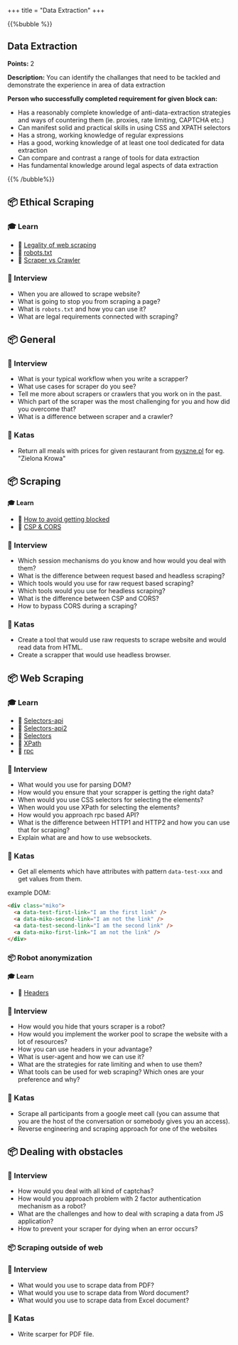 +++
title = "Data Extraction"
+++

{{%bubble %}}

## Data Extraction

**Points:** 2 

**Description:** You can identify the challanges that need to be tackled and demonstrate the experience in area of data extraction

**Person who successfully completed requirement for given block can:** 

- Has a reasonably complete knowledge of anti-data-extraction strategies and ways of countering them (ie. proxies, rate limiting, CAPTCHA etc.)
- Can manifest solid and practical skills in using CSS and XPATH selectors
- Has a strong, working knowledge of regular expressions
- Has a good, working knowledge of at least one tool dedicated for data extraction
- Can compare and contrast a range of tools for data extraction
- Has fundamental knowledge around legal aspects of data extraction

{{% /bubble%}}

## **📦  Ethical Scraping**

### **🎓 Learn**

- 📗 [Legality of web scraping](https://www.notion.so/Data-extraction-429ef8d37b424ff487bd85c82f2aaa26#00a5c9eee95d4f5085b9c9ea82361c44)
- 📗 [robots.txt](https://yoast.com/ultimate-guide-robots-txt/)
- 📗 [Scraper vs Crawler](https://www.notion.so/Data-extraction-ae90cdccff9a43faa4fbf70c76a60e43#3cbc243de69b47af823141cf97bf7937)

### **🎤 Interview**

- When you are allowed to scrape website?
- What is going to stop you from scraping a page?
- What is `robots.txt` and how you can use it?
- What are legal requirements connected with scraping?

## **📦  General**

### **🎤 Interview**

- What is your typical workflow when you write a scrapper?
- What use cases for scraper do you see?
- Tell me more about scrapers or crawlers that you work on in the past.
- Which part of the scraper was the most challenging for you and how did you overcome that?
- What is a difference between scraper and a crawler?

### **📝 Katas**

- Return all meals with prices for given restaurant from [pyszne.pl](http://pyszne.pl) for eg. "Zielona Krowa"

## **📦 Scraping**

**🎓 Learn**

- 📗 [How to avoid getting blocked](https://www.scrapingbee.com/blog/web-scraping-without-getting-blocked/)
- 📗 [CSP & CORS](http://peterforgacs.github.io/2019/02/06/CSP-and-CORS/)

### **🎤 Interview**

- Which session mechanisms do you know and how would you deal with them?
- What is the difference between request based and headless scraping?
- Which tools would you use for raw request based scraping?
- Which tools would you use for headless scraping?
- What is the difference between CSP and CORS?
- How to bypass CORS during a scraping?

### **📝 Katas**

- Create a tool that would use raw requests to scrape website and would read data from HTML.
- Create a scrapper that would use headless browser.

## **📦  Web Scraping**

### **🎓 Learn**

- 📗 [Selectors-api](https://www.w3.org/TR/selectors-api2/)
- 📗 [Selectors-api2](https://www.w3.org/TR/selectors-api2/)
- 📗 [Selectors](https://drafts.csswg.org/selectors-4/#complex)
- 📗 [XPath](https://www.scrapingbee.com/blog/practical-xpath-for-web-scraping/)
- 📗 [rpc](https://www.smashingmagazine.com/2016/09/understanding-rest-and-rpc-for-http-apis/)

### **🎤  Interview**

- What would you use for parsing DOM?
- How would you ensure that your scrapper is getting the right data?
- When would you use CSS selectors for selecting the elements?
- When would you use XPath for selecting the elements?
- How would you approach rpc based API?
- What is the difference between HTTP1 and HTTP2 and how you can use that for scraping?
- Explain what are and how to use websockets.

### **📝  Katas**

- Get all elements which have attributes with pattern `data-test-xxx` and get values from them.

example DOM: 

```html
<div class="miko">
  <a data-test-first-link="I am the first link" />
  <a data-miko-second-link="I am not the link" />
  <a data-test-second-link="I am the second link" />
  <a data-miko-first-link="I am not the link" />
</div>
```

### **📦 Robot anonymization**

**🎓 Learn**
- 📗  [Headers](https://developer.mozilla.org/en-US/docs/Web/HTTP/Headers)

### **🎤  Interview**

- How would you hide that yours scraper is a robot?
- How would you implement the worker pool to scrape the website with a lot of resources?
- How you can use headers in your advantage?
- What is user-agent and how we can use it?
- What are the strategies for rate limiting and when to use them?
- What tools can be used for web scraping? Which ones are your preference and why?

### **📝 Katas**

- Scrape all participants from a google meet call (you can assume that you are the host of the conversation or somebody gives you an access).
- Reverse engineering and scraping approach for one of the websites

## **📦  Dealing with obstacles**

### **🎤  Interview**

- How would you deal with all kind of captchas?
- How would you approach problem with 2 factor authentication mechanism as a robot?
- What are the challenges and how to deal with scraping a data from JS application?
- How to prevent your scraper for dying when an error occurs?

### **📦 Scraping outside of web**

### **🎤 Interview**

- What would you use to scrape data from PDF?
- What would you use to scrape data from Word document?
- What would you use to scrape data from Excel document?

### **📝 Katas**

- Write scarper for PDF file.
